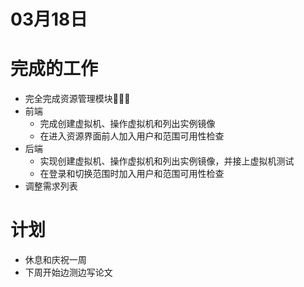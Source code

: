 # 03月18日

# 完成的工作

- 完全完成资源管理模块🎉🎉🎉
- 前端
  - 完成创建虚拟机、操作虚拟机和列出实例镜像
  - 在进入资源界面前人加入用户和范围可用性检查
- 后端 
  - 实现创建虚拟机、操作虚拟机和列出实例镜像，并接上虚拟机测试
  - 在登录和切换范围时加入用户和范围可用性检查
- 调整需求列表

# 计划

- 休息和庆祝一周
- 下周开始边测边写论文

